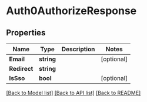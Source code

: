 # Auth0AuthorizeResponse

## Properties

Name | Type | Description | Notes
------------ | ------------- | ------------- | -------------
**Email** | **string** |  |[optional] 
**Redirect** | **string** |  |
**IsSso** | **bool** |  |[optional] 

[[Back to Model list]](../README.md#documentation-for-models) [[Back to API list]](../README.md#documentation-for-api-endpoints) [[Back to README]](../README.md)


